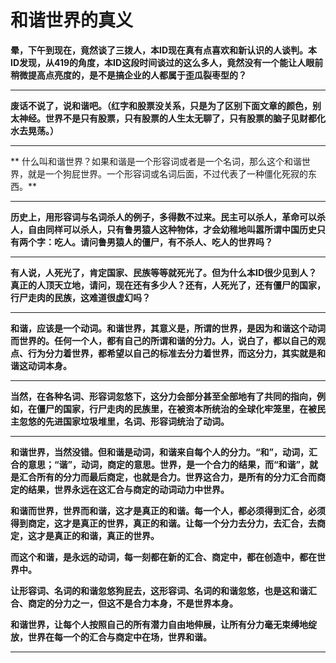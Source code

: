 和谐世界的真义
====

			

**晕，下午到现在，竟然谈了三拨人，本ID现在真有点喜欢和新认识的人谈判。本ID发现，从419的角度，本ID这段时间谈过的这么多人，竟然没有一个能让人眼前稍微提高点亮度的，是不是搞企业的人都属于歪瓜裂枣型的？**

** **

**废话不说了，说和谐吧。（红字和股票没关系，只是为了区别下面文章的颜色，别太神经。世界不是只有股票，只有股票的人生太无聊了，只有股票的脑子见财都化水去晃荡。）**

** **

** 什么叫和谐世界？如果和谐是一个形容词或者是一个名词，那么这个和谐世界，就是一个狗屁世界。一个形容词或名词后面，不过代表了一种僵化死寂的东西。**

** **

**历史上，用形容词与名词杀人的例子，多得数不过来。民主可以杀人，革命可以杀人，自由同样可以杀人，只有鲁男猿人这种物体，才会幼稚地叫嚣所谓中国历史只有两个字：吃人。请问鲁男猿人的僵尸，有不杀人、吃人的世界吗？**

** **

**有人说，人死光了，肯定国家、民族等等就死光了。但为什么本ID很少见到人？真正的人顶天立地，请问，现在还有多少人？还有，人死光了，还有僵尸的国家，行尸走肉的民族，这难道很虚幻吗？**

** **

**和谐，应该是一个动词。和谐世界，其意义是，所谓的世界，是因为和谐这个动词而世界的。任何一个人，都有自己的所谓和谐的分力。人，说白了，都以自己的观点、行为分力着世界，都希望以自己的标准去分力着世界，而这分力，其实就是和谐这动词本身。**

** **

**当然，在各种名词、形容词忽悠下，这分力会部分甚至全部地有了共同的指向，例如，在僵尸的国家，行尸走肉的民族里，在被资本所统治的全球化牢笼里，在被民主忽悠的先进国家垃圾堆里，名词、形容词统治了动词。**

** **

**和谐世界，当然没错。但和谐是动词，和谐来自每个人的分力。“和”，动词，汇合的意思；“谐”，动词，商定的意思。世界，是一个合力的结果，而“和谐”，就是汇合所有的分力而最后商定，也就是合力。世界这合力，是所有的分力汇合而商定的结果，世界永远在这汇合与商定的动词动力中世界。**

**和谐而世界，世界而和谐，这才是真正的和谐。每一个人，都必须得到汇合，必须得到商定，这才是真正的世界，真正的和谐。让每一个分力去分力，去汇合，去商定，这才是真正的和谐，真正的世界。**

**而这个和谐，是永远的动词，每一刻都在新的汇合、商定中，都在创造中，都在世界中。**

**让形容词、名词的和谐忽悠狗屁去，这形容词、名词的和谐忽悠，也是这和谐汇合、商定的分力之一，但这不是合力本身，不是世界本身。**

**和谐世界，让每个人按照自己的所有潜力自由地伸展，让所有分力毫无束缚地绽放，世界在每一个的汇合与商定中在场，世界和谐。**

** **
